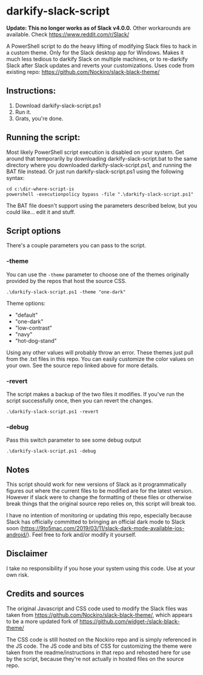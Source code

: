 # darkify-slack-script

**Update: This no longer works as of Slack v4.0.0.** Other workarounds are available. Check https://www.reddit.com/r/Slack/

A PowerShell script to do the heavy lifting of modifying Slack files to hack in a custom theme. Only for the Slack desktop app for Windows. Makes it much less tedious to darkify Slack on multiple machines, or to re-darkify Slack after Slack updates and reverts your customizations.
Uses code from existing repo: https://github.com/Nockiro/slack-black-theme/

## Instructions:
1) Download darkify-slack-script.ps1
2) Run it.
3) Grats, you're done.

## Running the script:
Most likely PowerShell script execution is disabled on your system. Get around that temporarily by downloading darkify-slack-script.bat to the same directory where you downloaded darkify-slack-script.ps1, and running the BAT file instead. Or just run darkify-slack-script.ps1 using the following syntax:
```
cd c:\dir-where-script-is
powershell -executionpolicy bypass -file ".\darkify-slack-script.ps1"
```
The BAT file doesn't support using the parameters described below, but you could like... edit it and stuff.

## Script options
There's a couple parameters you can pass to the script.

### -theme
You can use the `-theme` parameter to choose one of the themes originally provided by the repos that host the source CSS.
```
.\darkify-slack-script.ps1 -theme "one-dark"
```
Theme options:
- "default"
- "one-dark"
- "low-contrast"
- "navy"
- "hot-dog-stand"

Using any other values will probably throw an error. These themes just pull from the .txt files in this repo. You can easily customize the color values on your own. See the source repo linked above for more details.

### -revert
The script makes a backup of the two files it modifies. If you've run the script successfully once, then you can revert the changes.
```
.\darkify-slack-script.ps1 -revert
```

### -debug
Pass this switch parameter to see some debug output
```
.\darkify-slack-script.ps1 -debug
```

## Notes
This script should work for new versions of Slack as it programmatically figures out where the current files to be modified are for the latest version. However if slack were to change the formatting of these files or otherwise break things that the original source repo relies on, this script will break too.

I have no intention of monitoring or updating this repo, especially because Slack has officially committed to bringing an official dark mode to Slack soon (https://9to5mac.com/2019/03/11/slack-dark-mode-available-ios-android/). Feel free to fork and/or modify it yourself.

## Disclaimer
I take no responsibility if you hose your system using this code. Use at your own risk.

## Credits and sources
The original Javascript and CSS code used to modify the Slack files was taken from https://github.com/Nockiro/slack-black-theme/, which appears to be a more updated fork of https://github.com/widget-/slack-black-theme/

The CSS code is still hosted on the Nockiro repo and is simply referenced in the JS code. The JS code and bits of CSS for customizing the theme were taken from the readme/instructions in that repo and rehosted here for use by the script, because they're not actually in hosted files on the source repo.
